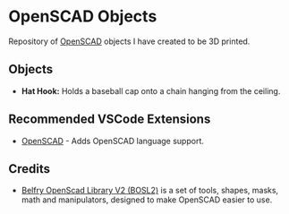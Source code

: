 # OpenSCAD Objects
Repository of [OpenSCAD](https://openscad.org/index.html) objects I have created to be 3D printed.

## Objects
- **Hat Hook:** Holds a baseball cap onto a chain hanging from the ceiling.

## Recommended VSCode Extensions
- [OpenSCAD](https://marketplace.visualstudio.com/items?itemName=Antyos.openscad) - Adds OpenSCAD language support.

## Credits
- [Belfry OpenScad Library V2 (BOSL2)](https://github.com/BelfrySCAD/BOSL2) is a set of tools, shapes, masks, math and manipulators, designed to make OpenSCAD easier to use.